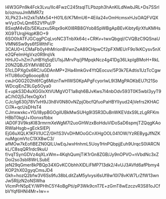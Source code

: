 I4W3GPn9k4Fck3Lvu/lIc4FwzC245tsqlTLPbzph3hAnKlLdNwbJRL+Ds7SSrlb/oznuuJmMMR7z
XLPk23+hl2xkTsMx54+H01L6/K7MmU6+4EiIa24vOmHcmsxHJsOAQFVQXwVyzOvLQm652VfPu//P
8SxqM4vEb/5EKuzxu5Rqx9oK0I8RB8GYob8SpWBgApBEvKibty6jrXfuKMHsXG9TUrqjHqpKBO+9
6SO0IrATFJGCqgPCqLvoNC3TnbXk64c+CRKv+twxQbgqI/CVQBzC9QSnaUVMN6Sw9ys6fSWthFic
3CAU0+LCMaFb0yHhMrionBVwnZeA89CHpwCf2pFXMEUrF9o1kKCysv5nXe2QFeImHgVxz0R9rqVk
HHiJO+hZm7uHBYq5qEU1sjJMrvPq/jPMpqkNcz4g41Dg36LkpIgBMoH+RkL20NZQBJSYiMVi8EQS
51cLDPXg0x6RC/uGDAnMP+2Ha4lmkGv4YtQEocuv/5P3k7EAdtis1UzTcCgwHTU86oOg6ooopB/d
cwJrG0G202hI6fCg6MiznTwHIWS0KpAPgFcyorlwL9I3MgPAOKbEU7t21SoWDcqiEnZ9LGp5Oya0
E+upkS3D4uXGGIxXtVUMgVOT1a8qh6BJvKws7I4nbOdv593T0K5wbI3yyT9aC/h02j5J1exOgXx1
CJc/ig630j78V1vH9J3h8V0N80vNZpjObcfQfuoPaHBYlIyud24jVefrs2KHACCi7A+qcUsDHsT4
CJmxwxkc+YG/I8ypBGOgilUBkMwSUHg9l35R3DuBnWKEVdxS9LzLgRFKmHBbT0kgU+l0onxsfbbx
iAD0F3V9ksKI83rmrmXeWgM7l2uoGHWzxBoHduVlDoSaD6spmjTZQqgKAoRWIaHsgb+gEckSlEPj
EjG6uXQLK1KFIi1UCZ/0H1S3VvDHMOoGCnXHgOOL041OW/YzREBygJfNZKnuMgcmVtcC1XX8wC3/
afMOw7kEofiBEZN0QlLUwEqJwxHnhmL5Uoy1HnPQbpjjEuh9UrqcS0IARCNkL/C8sqQR1rdc9kuU
f/vqTSynGDVz4qXLxWm+4KqhQumjTiK1rGn8ZGB/Jy9nOPVO+nVbdNc3xZDoi2so3sbI8WrLSubE
jeN29qGmer8kPBQp34XGvKCObhhXlDLiFMP713dk2/4vUJ3AVfd6afPbmy4KOP2hX02gyqCmsJD4
Gkh+hozQ2bfw3V6Ss9fu38bLditZaM5yIvysi6sUf8w10I78vKW7LrZfW13wnJw5RIjzN2oNSWha
VIcmPrN5pEY/WPHhC5Y4oBgPti/pP3Wk9cnT7E+zGmT8wEzczvR3S81oJCfbVYqf6HNl4Mr+Iw==
